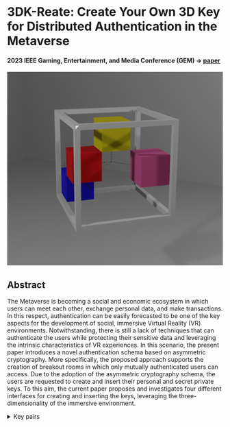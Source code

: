# 3DK-Reate: Create Your Own 3D Key for Distributed Authentication in the Metaverse
#### 2023 IEEE Gaming, Entertainment, and Media Conference (GEM) -> [paper]([./KeysScreenshots/cubo1.png](https://ieeexplore.ieee.org/abstract/document/10390314))

![cube1](./KeysScreenshots/cubo1.png) 


## Abstract
The Metaverse is becoming a social and economic ecosystem in which users can meet each other, exchange personal data, and make transactions. In this respect, authentication can be easily forecasted to be one of the key aspects for the development of social, immersive Virtual Reality (VR) environments. Notwithstanding, there is still a lack of techniques that can authenticate the users while protecting their sensitive data and leveraging the intrinsic characteristics of VR experiences. In this scenario, the present paper introduces a novel authentication schema based on asymmetric cryptography. More specifically, the proposed approach supports the creation of breakout rooms in which only mutually authenticated users can access. Due to the adoption of the asymmetric cryptography schema, the users are requested to create and insert their personal and secret private keys. To this aim, the current paper proposes and investigates four different interfaces for creating and inserting the keys, leveraging the three-dimensionality of the immersive environment.



<details>
<summary>Key pairs</summary>

#### Key pairs
1) **Public key = (203, 253), Private key = (867, 253)**

#### Cube
![cube1](./KeysScreenshots/cubo1.png)
#### Cylinder
![cyl1](./KeysScreenshots/cilindro1_L.png)
![cyl1](./KeysScreenshots/cilindro1_R.png)

2) **Public key = (435, 493), Private key = (379, 493)**

#### Cube
![cube2](./KeysScreenshots/cubo2.png)
#### Cylinder
![cyl2](./KeysScreenshots/cilindro2_L.png)
![cyl2](./KeysScreenshots/cilindro2_R.png)

3) **Public key = (811, 893), Private key = (487, 893)**

#### Cube
![cube3](./KeysScreenshots/cubo3.png)
#### Cylinder
![cyl3](./KeysScreenshots/cilindro3_L.png)
![cyl3](./KeysScreenshots/cilindro3_R.png)

4) **Public key = (181, 221), Private key = (157, 221)**

#### Cube
![cube4](./KeysScreenshots/cubo4.png)
#### Cylinder
![cyl4](./KeysScreenshots/cilindro4_L.png)
![cyl4](./KeysScreenshots/cilindro4_R.png)
</details>

